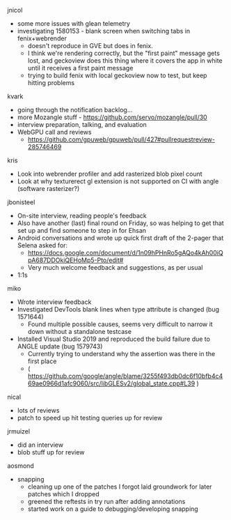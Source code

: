 jnicol
  * some more issues with glean telemetry
  * investigating 1580153 - blank screen when switching tabs in fenix+webrender
    * doesn't reproduce in GVE but does in fenix.
    * I think we're rendering correctly, but the "first paint" message gets lost, and geckoview does this thing where it covers the app in white until it receives a first paint message
    * trying to build fenix with local geckoview now to test, but keep hitting problems

kvark
  * going through the notification backlog...
  * more Mozangle stuff - https://github.com/servo/mozangle/pull/30
  * interview preparation, talking, and evaluation
  * WebGPU call and reviews
    * https://github.com/gpuweb/gpuweb/pull/427#pullrequestreview-285746469

kris
  * Look into webrender profiler and add rasterized blob pixel count
  * Look at why texturerect gl extension is not supported on CI with angle (software rasterizer?)


jbonisteel
  * On-site interview, reading people's feedback
  * Also have another (last) final round on Friday, so was helping to get that set up and find someone to step in for Ehsan 
  * Android conversations and wrote up quick first draft of the 2-pager that Selena asked for: 
    * https://docs.google.com/document/d/1n09hPHnRo5gAQo4kAh00iQpA687DDOkiQEHoMp5-Pto/edit#
    * Very much welcome feedback and suggestions, as per usual
  * 1:1s

miko
  * Wrote interview feedback 
  * Investigated DevTools blank lines when type attribute is changed (bug 1571644)
    * Found multiple possible causes, seems very difficult to narrow it down without a standalone testcase
  * Installed Visual Studio 2019 and reproduced the build failure due to ANGLE update (bug 1579743)
    * Currently trying to understand why the assertion was there in the first place
    * ( https://github.com/google/angle/blame/3255f493db0dc6f10bfb4c469ae0966d1afc9060/src/libGLESv2/global_state.cpp#L39 )

nical
  * lots of reviews
  * patch to speed up hit testing queries up for review

jrmuizel
  * did an interview
  * blob stuff up for review

aosmond
  * snapping
    * cleaning up one of the patches I forgot laid groundwork for later patches which I dropped
    * greened the reftests in try run after adding annotations
    * started work on a guide to debugging/developing snapping
